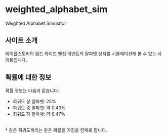 # weighted_alphabet_sim
Weighted Alphabet Simulator

## 사이트 소개
메이플스토리의 월드 와이드 핸섬 이벤트의 알파벳 상자를 시뮬레이션해 볼 수 있는 사이트입니다.

## 확률에 대한 정보
확률 정보는 다음과 같습니다.
- 희귀도 상 알파벳: 25%
- 희귀도 중 알파벳: 약 0.43%
- 희귀도 하 알파벳: 약 6.47%
<br>
* 같은 희귀도끼리는 같은 확률을 가짐을 전제로 합니다.
